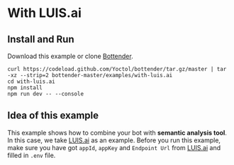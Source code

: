 # With LUIS.ai

## Install and Run

Download this example or clone [Bottender](https://github.com/Yoctol/bottender).

```
curl https://codeload.github.com/Yoctol/bottender/tar.gz/master | tar -xz --strip=2 bottender-master/examples/with-luis.ai
cd with-luis.ai
npm install
npm run dev -- --console
```

## Idea of this example

This example shows how to combine your bot with **semantic analysis tool**. In
this case, we take [LUIS.ai](https://www.luis.ai/) as an example. Before you run
this example, make sure you have got `appId`, `appKey` and `Endpoint Url` from
[LUIS.ai](https://www.luis.ai/) and filled in `.env` file.
